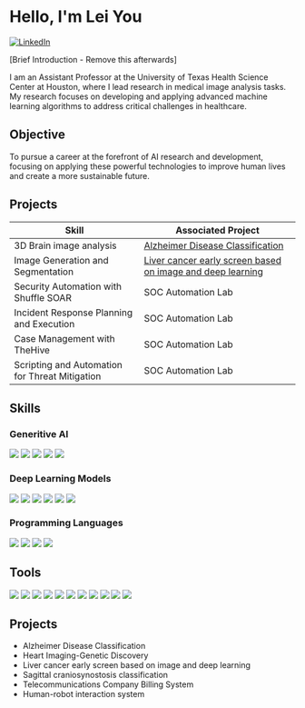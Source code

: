 # Hello, I'm Lei You
[<img src="https://img.shields.io/badge/-LinkedIn-0072b1?&style=for-the-badge&logo=linkedin&logoColor=white" alt="LinkedIn">](https://www.linkedin.com/in/lei-you-b0a0331a6/)

[Brief Introduction - Remove this afterwards]

I am an Assistant Professor at the University of Texas Health Science Center at Houston, where I lead research in medical image analysis tasks. My research focuses on developing and applying advanced machine learning algorithms to address critical challenges in healthcare.

## Objective
To pursue a career at the forefront of AI research and development, focusing on applying these powerful technologies to improve human lives and create a more sustainable future.

## Projects

| Skill                                         | Associated Project         |
|-----------------------------------------------|----------------------------|
| 3D Brain image analysis          | <a href="https://github.com/lei-you/Alzheimer-Disease-Classification/blob/main/README.md">Alzheimer Disease Classification</a>|
| Image Generation and Segmentation | <a href="https://github.com/lei-you/Liver-cancer-early-screen-based-on-image-and-deep-learning/blob/main/README.md">Liver cancer early screen based on image and deep learning</a>|
| Security Automation with Shuffle SOAR         | SOC Automation Lab|
| Incident Response Planning and Execution      | SOC Automation Lab|
| Case Management with TheHive                  | SOC Automation Lab|
| Scripting and Automation for Threat Mitigation | SOC Automation Lab|

## Skills

### Generitive AI
<div>
    <img src="https://img.shields.io/badge/-Artificial Intelligence-00A4EF?&style=for-the-badge&logo=Microsoft&logoColor=white" />
    <img src="https://img.shields.io/badge/-Deep Learning-4B275F?&style=for-the-badge&logo=Velociraptor&logoColor=white" />
    <img src="https://img.shields.io/badge/-Machine Learning-3776ab?&style=for-the-badge&logo=python&logoColor=white" />
    <img src="https://img.shields.io/badge/-Large Fundation Model-4D4D4D?&style=for-the-badge&logo=CompTIA&logoColor=white" />
    <img src="https://img.shields.io/badge/-Large Language Model-005571?&style=for-the-badge&logo=Elastic&logoColor=white" />
</div>

### Deep Learning Models
<div>
    <img src="https://img.shields.io/badge/-CNNs-1679A7?&style=for-the-badge&logo=Wireshark&logoColor=white" />
    <img src="https://img.shields.io/badge/-GAN-EF3B2D?&style=for-the-badge&logo=Suricata&logoColor=white" />
    <img src="https://img.shields.io/badge/-Unet-777BB4?&style=for-the-badge&logo=Zeek&logoColor=white" />
    <img src="https://img.shields.io/badge/-AutoEncoder-FF0000?&style=for-the-badge&logo=CompTIA&logoColor=white" />
    <img src="https://img.shields.io/badge/-MLP-007ACC?&style=for-the-badge&logo=CompTIA&logoColor=white" />
    <img src="https://img.shields.io/badge/-SVM-4D4D4D?&style=for-the-badge&logo=CompTIA&logoColor=white" />
</div>

### Programming Languages
<div>
    <img src="https://img.shields.io/badge/-Python-0078D4?&style=for-the-badge&logo=Microsoft&logoColor=white" />
    <img src="https://img.shields.io/badge/-C#-000000?&style=for-the-badge&logo=Splunk&logoColor=white" />
    <img src="https://img.shields.io/badge/-Java-005571?&style=for-the-badge&logo=Elastic&logoColor=white" />
    <img src="https://img.shields.io/badge/-SQL-006400?&style=for-the-badge&logoColor=white" />
</div>

## Tools

<div>
    <img src="https://img.shields.io/badge/-Tensorflow-000080?&style=for-the-badge&logoColor=white" />
    <img src="https://img.shields.io/badge/-Pytorch-000080?&style=for-the-badge&logo=tensorflow&logoColor=white" />
    <img src="https://img.shields.io/badge/-Linux-000080?&style=for-the-badge&logo=tensorflow&logoColor=white" />
    <img src="https://img.shields.io/badge/-CUDA-000080?&style=for-the-badge&logo=tensorflow&logoColor=white" />
    <img src="https://img.shields.io/badge/-Spark-000080?&style=for-the-badge&logo=tensorflow&logoColor=white" />
    <img src="https://img.shields.io/badge/-tSNE-000080?&style=for-the-badge&logo=tensorflow&logoColor=white" />
    <img src="https://img.shields.io/badge/-Seaborn-000080?&style=for-the-badge&logo=tensorflow&logoColor=white" />
    <img src="https://img.shields.io/badge/-Matplotlib-000080?&style=for-the-badge&logo=tensorflow&logoColor=white" />
    <img src="https://img.shields.io/badge/-OpenCV-000080?&style=for-the-badge&logo=tensorflow&logoColor=white" />
    <img src="https://img.shields.io/badge/-Keras-000080?&style=for-the-badge&logo=tensorflow&logoColor=white" />
    <img src="https://img.shields.io/badge/-Pandas-000080?&style=for-the-badge&logo=tensorflow&logoColor=white" />
</div>

## Projects
- Alzheimer Disease Classification
- Heart Imaging-Genetic Discovery
- Liver cancer early screen based on image and deep learning
- Sagittal craniosynostosis classification
- Telecommunications Company Billing System
- Human-robot interaction system
